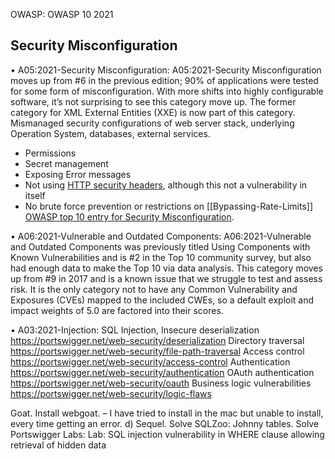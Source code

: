 OWASP: OWASP 10 2021
## Security Misconfiguration
•	A05:2021-Security Misconfiguration: A05:2021-Security Misconfiguration moves up from #6 in the previous edition; 90% of applications were tested for some form of misconfiguration. With more shifts into highly configurable software, it’s not surprising to see this category move up. The former category for XML External Entities (XXE) is now part of this category.
Mismanaged security configurations of web server stack, underlying Operation System, databases, external services. 
- Permissions
- Secret management
- Exposing Error messages 
- Not using [HTTP security headers](https://owasp.org/www-project-secure-headers/), although this not a vulnerability in itself
- No brute force prevention or restrictions on [[Bypassing-Rate-Limits]]
[OWASP top 10 entry for Security Misconfiguration](https://owasp.org/Top10/A05_2021-Security_Misconfiguration/).
 
•	A06:2021-Vulnerable and Outdated Components: A06:2021-Vulnerable and Outdated Components was previously titled Using Components with Known Vulnerabilities and is #2 in the Top 10 community survey, but also had enough data to make the Top 10 via data analysis. This category moves up from #9 in 2017 and is a known issue that we struggle to test and assess risk. It is the only category not to have any Common Vulnerability and Exposures (CVEs) mapped to the included CWEs, so a default exploit and impact weights of 5.0 are factored into their scores.

•	A03:2021-Injection: SQL Injection, Insecure deserialization https://portswigger.net/web-security/deserialization
Directory traversal https://portswigger.net/web-security/file-path-traversal
Access control https://portswigger.net/web-security/access-control
Authentication https://portswigger.net/web-security/authentication
OAuth authentication https://portswigger.net/web-security/oauth
Business logic vulnerabilities https://portswigger.net/web-security/logic-flaws

Goat. Install webgoat. – I have tried to install in the mac but unable to install, every time getting an error. 
d) Sequel. Solve SQLZoo:
Johnny tables. Solve Portswigger Labs: Lab: SQL injection vulnerability in WHERE clause allowing retrieval of hidden data
